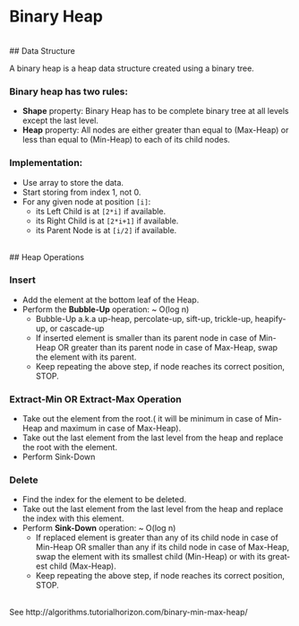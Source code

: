 # Binary Heap

<br />
## Data Structure

A binary heap is a heap data struc­ture cre­ated using a binary tree.

### Binary heap has two rules:
- **Shape** prop­erty: Binary Heap has to be com­plete binary tree at all lev­els except the last level.
- **Heap** prop­erty: All nodes are either greater than equal to (Max-Heap) or less than equal to (Min-Heap) to each of its child nodes.

### Implementation:
- Use array to store the data.
- Start stor­ing from index 1, not 0.
- For any given node at posi­tion `[i]`:
  - its Left Child is at `[2*i]` if available.
  - its Right Child is at `[2*i+1]` if available.
  - its Par­ent Node is at `[i/2]` if avail­able.

<br />
## Heap Operations

### Insert
  - Add the ele­ment at the bot­tom leaf of the Heap.
  - Per­form the **Bubble-Up** operation: ~ O(log n)
    - Bubble-Up a.k.a up-heap, percolate-up, sift-up, trickle-up, heapify-up, or cascade-up
    - If inserted ele­ment is smaller than its par­ent node in case of Min-Heap OR greater than its par­ent node in case of Max-Heap, swap the ele­ment with its parent.
    - Keep repeat­ing the above step, if node reaches its cor­rect posi­tion, STOP.

### Extract-Min OR Extract-Max Operation
  - Take out the ele­ment from the root.( it will be min­i­mum in case of Min-Heap and max­i­mum in case of Max-Heap).
  - Take out the last ele­ment from the last level from the heap and replace the root with the element.
  - Per­form Sink-Down

### Delete
  - Find the index for the ele­ment to be deleted.
  - Take out the last ele­ment from the last level from the heap and replace the index with this element.
  - Per­form **Sink-Down** operation: ~ O(log n)
    - If replaced ele­ment is greater than any of its child node in case of Min-Heap OR smaller than any if its child node in case of Max-Heap, swap the ele­ment with its small­est child (Min-Heap) or with its great­est child (Max-Heap).
    - Keep repeat­ing the above step, if node reaches its cor­rect posi­tion, STOP.


<br />
See http://algorithms.tutorialhorizon.com/binary-min-max-heap/
